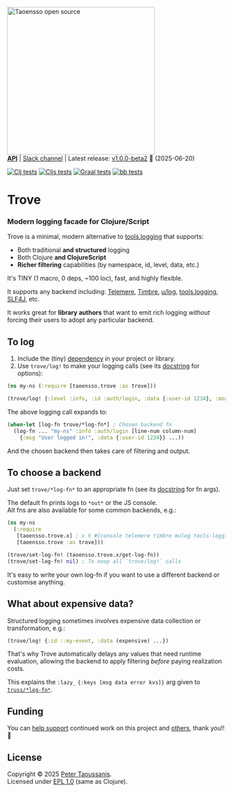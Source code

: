 <a href="https://www.taoensso.com/clojure" title="More stuff by @ptaoussanis at www.taoensso.com"><img src="https://www.taoensso.com/open-source.png" alt="Taoensso open source" width="340"/></a>  
[**API**][cljdoc] | [Slack channel][] | Latest release: [v1.0.0-beta2](../../releases/tag/v1.0.0-beta2) 🚧 (2025-06-20)

[![Clj tests][Clj tests SVG]][Clj tests URL]
[![Cljs tests][Cljs tests SVG]][Cljs tests URL]
[![Graal tests][Graal tests SVG]][Graal tests URL]
[![bb tests][bb tests SVG]][bb tests URL]

# Trove

### Modern logging facade for Clojure/Script

Trove is a minimal, modern alternative to [tools.logging](https://github.com/clojure/tools.logging) that supports:

- Both traditional **and structured** logging
- Both Clojure **and ClojureScript**
- **Richer filtering** capabilities (by namespace, id, level, data, etc.)

It's TINY (1 macro, 0 deps, ~100 loc), fast, and highly flexible.

It supports any backend including: [Telemere](https://www.taoensso.com/telemere), [Timbre](https://www.taoensso.com/timbre), [μ/log](https://github.com/BrunoBonacci/mulog), [tools.logging](https://github.com/clojure/tools.logging), [SLF4J](https://www.slf4j.org/), etc.

It works great for **library authors** that want to emit rich logging _without_ forcing their users to adopt any particular backend.

## To log

1. Include the (tiny) [dependency](../../releases/) in your project or library.
2. Use `trove/log!` to make your logging calls (see its [docstring](https://cljdoc.org/d/com.taoensso/trove/CURRENT/api/taoensso.trove#log!) for options):

```clojure
(ns my-ns (:require [taoensso.trove :as trove]))

(trove/log! {:level :info, :id :auth/login, :data {:user-id 1234}, :msg "User logged in!"})
```

The above logging call expands to:

```clojure
(when-let [log-fn trove/*log-fn*] ; Chosen backend fn
  (log-fn ... "my-ns" :info :auth/login [line-num column-num]
    {:msg "User logged in!", :data {:user-id 1234}} ...))
```

And the chosen backend then takes care of filtering and output.

## To choose a backend

Just set `trove/*log-fn*` to an appropriate fn (see its [docstring](https://cljdoc.org/d/com.taoensso/trove/CURRENT/api/taoensso.trove#*log-fn*) for fn args).

The default fn prints logs to `*out*` or the JS console.  
Alt fns are also available for some common backends, e.g.:

```clojure
(ns my-ns
  (:require
   [taoensso.trove.x] ; x ∈ #{console telemere timbre mulog tools-logging slf4j} (default console)
   [taoensso.trove :as trove]))

(trove/set-log-fn! (taoensso.trove.x/get-log-fn))
(trove/set-log-fn! nil) ; To noop all `trove/log!` calls
```

It's easy to write your own log-fn if you want to use a different backend or customise anything.

## What about expensive data?

Structured logging sometimes involves expensive data collection or transformation, e.g.:

```clojure
(trove/log! {:id ::my-event, :data (expensive) ...})
```

That's why Trove automatically delays any values that need runtime evaluation, allowing the backend to apply filtering *before* paying realization costs.

This explains the `:lazy_` `{:keys [msg data error kvs]}` arg given to [`truss/*log-fn*`](https://cljdoc.org/d/com.taoensso/trove/CURRENT/api/taoensso.trove#*log-fn*).

## Funding

You can [help support][sponsor] continued work on this project and [others][my work], thank you!! 🙏

## License

Copyright &copy; 2025 [Peter Taoussanis][].  
Licensed under [EPL 1.0](LICENSE.txt) (same as Clojure).

<!-- Common -->

[GitHub releases]: ../../releases
[GitHub issues]:   ../../issues
[GitHub wiki]:     ../../wiki
[Slack channel]:   https://www.taoensso.com/trove/slack

[Peter Taoussanis]: https://www.taoensso.com
[sponsor]:          https://www.taoensso.com/sponsor
[my work]:          https://www.taoensso.com/clojure-libraries

<!-- Project -->

[cljdoc]: https://cljdoc.org/d/com.taoensso/trove/CURRENT/api/taoensso.trove

[Clojars SVG]: https://img.shields.io/clojars/v/com.taoensso/trove.svg
[Clojars URL]: https://clojars.org/com.taoensso/trove

[Clj tests SVG]:   https://github.com/taoensso/trove/actions/workflows/clj-tests.yml/badge.svg
[Clj tests URL]:   https://github.com/taoensso/trove/actions/workflows/clj-tests.yml
[Cljs tests SVG]:  https://github.com/taoensso/trove/actions/workflows/cljs-tests.yml/badge.svg
[Cljs tests URL]:  https://github.com/taoensso/trove/actions/workflows/cljs-tests.yml
[Graal tests SVG]: https://github.com/taoensso/trove/actions/workflows/graal-tests.yml/badge.svg
[Graal tests URL]: https://github.com/taoensso/trove/actions/workflows/graal-tests.yml
[bb tests SVG]:    https://github.com/taoensso/trove/actions/workflows/bb-tests.yml/badge.svg
[bb tests URL]:    https://github.com/taoensso/trove/actions/workflows/bb-tests.yml